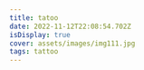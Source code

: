 ```yaml
---
title: tatoo
date: 2022-11-12T22:08:54.702Z
isDisplay: true
cover: assets/images/img111.jpg
tags: tattoo
---
```

